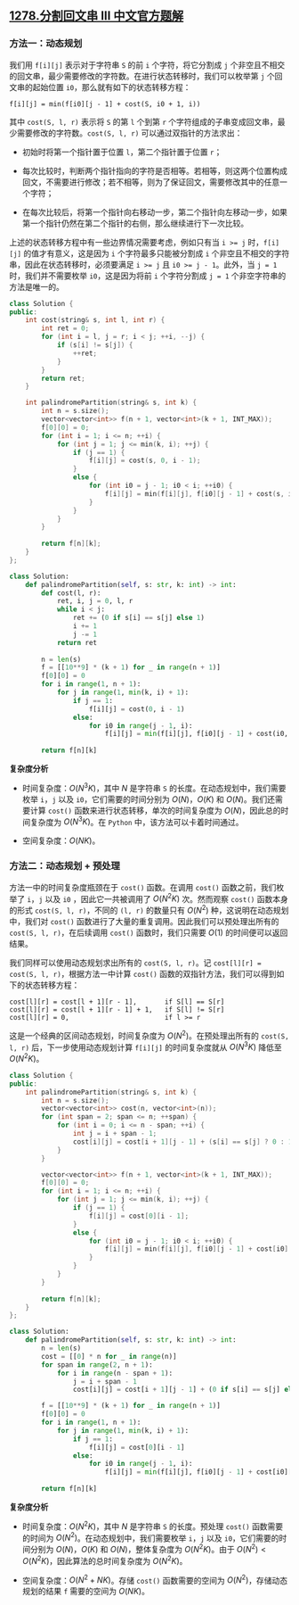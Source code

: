 ## [1278.分割回文串 III 中文官方题解](https://leetcode.cn/problems/palindrome-partitioning-iii/solutions/100000/fen-ge-hui-wen-chuan-iii-by-leetcode-solution)
### 方法一：动态规划

我们用 `f[i][j]` 表示对于字符串 `S` 的前 `i` 个字符，将它分割成 `j` 个非空且不相交的回文串，最少需要修改的字符数。在进行状态转移时，我们可以枚举第 `j` 个回文串的起始位置 `i0`，那么就有如下的状态转移方程：

```
f[i][j] = min(f[i0][j - 1] + cost(S, i0 + 1, i))
```

其中 `cost(S, l, r)` 表示将 `S` 的第 `l` 个到第 `r` 个字符组成的子串变成回文串，最少需要修改的字符数。`cost(S, l, r)` 可以通过双指针的方法求出：

- 初始时将第一个指针置于位置 `l`，第二个指针置于位置 `r`；

- 每次比较时，判断两个指针指向的字符是否相等。若相等，则这两个位置构成回文，不需要进行修改；若不相等，则为了保证回文，需要修改其中的任意一个字符；

- 在每次比较后，将第一个指针向右移动一步，第二个指针向左移动一步，如果第一个指针仍然在第二个指针的右侧，那么继续进行下一次比较。

上述的状态转移方程中有一些边界情况需要考虑，例如只有当 `i >= j` 时，`f[i][j]` 的值才有意义，这是因为 `i` 个字符最多只能被分割成 `i` 个非空且不相交的字符串，因此在状态转移时，必须要满足 `i >= j` 且 `i0 >= j - 1`。此外，当 `j = 1` 时，我们并不需要枚举 `i0`，这是因为将前 `i` 个字符分割成 `j = 1` 个非空字符串的方法是唯一的。

```C++ [sol1]
class Solution {
public:
    int cost(string& s, int l, int r) {
        int ret = 0;
        for (int i = l, j = r; i < j; ++i, --j) {
            if (s[i] != s[j]) {
                ++ret;
            }
        }
        return ret;
    }

    int palindromePartition(string& s, int k) {
        int n = s.size();
        vector<vector<int>> f(n + 1, vector<int>(k + 1, INT_MAX));
        f[0][0] = 0;
        for (int i = 1; i <= n; ++i) {
            for (int j = 1; j <= min(k, i); ++j) {
                if (j == 1) {
                    f[i][j] = cost(s, 0, i - 1);
                }
                else {
                    for (int i0 = j - 1; i0 < i; ++i0) {
                        f[i][j] = min(f[i][j], f[i0][j - 1] + cost(s, i0, i - 1));
                    }
                }
            }
        }
        
        return f[n][k];
    }
};
```

```Python [sol1]
class Solution:
    def palindromePartition(self, s: str, k: int) -> int:
        def cost(l, r):
            ret, i, j = 0, l, r
            while i < j:
                ret += (0 if s[i] == s[j] else 1)
                i += 1
                j -= 1
            return ret
        
        n = len(s)
        f = [[10**9] * (k + 1) for _ in range(n + 1)]
        f[0][0] = 0
        for i in range(1, n + 1):
            for j in range(1, min(k, i) + 1):
                if j == 1:
                    f[i][j] = cost(0, i - 1)
                else:
                    for i0 in range(j - 1, i):
                        f[i][j] = min(f[i][j], f[i0][j - 1] + cost(i0, i - 1))
        
        return f[n][k]
```

**复杂度分析**

- 时间复杂度：$O(N^3K)$，其中 $N$ 是字符串 `S` 的长度。在动态规划中，我们需要枚举 `i`，`j` 以及 `i0`，它们需要的时间分别为 $O(N)$，$O(K)$ 和 $O(N)$。我们还需要计算 `cost()` 函数来进行状态转移，单次的时间复杂度为 $O(N)$，因此总的时间复杂度为 $O(N^3K)$。在 `Python` 中，该方法可以卡着时间通过。

- 空间复杂度：$O(NK)$。

### 方法二：动态规划 + 预处理

方法一中的时间复杂度瓶颈在于 `cost()` 函数。在调用 `cost()` 函数之前，我们枚举了 `i`，`j` 以及 `i0` ，因此它一共被调用了 $O(N^2K)$ 次。然而观察 `cost()` 函数本身的形式 `cost(S, l, r)`，不同的 `(l, r)` 的数量只有 $O(N^2)$ 种，这说明在动态规划中，我们对 `cost()` 函数进行了大量的重复调用。因此我们可以预处理出所有的 `cost(S, l, r)`，在后续调用 `cost()` 函数时，我们只需要 $O(1)$ 的时间便可以返回结果。

我们同样可以使用动态规划求出所有的 `cost(S, l, r)`。记 `cost[l][r] = cost(S, l, r)`，根据方法一中计算 `cost()` 函数的双指针方法，我们可以得到如下的状态转移方程：

```
cost[l][r] = cost[l + 1][r - 1],       if S[l] == S[r]
cost[l][r] = cost[l + 1][r - 1] + 1,   if S[l] != S[r]
cost[l][r] = 0,                        if l >= r
```

这是一个经典的区间动态规划，时间复杂度为 $O(N^2)$。在预处理出所有的 `cost(S, l, r)` 后，下一步使用动态规划计算 `f[i][j]` 的时间复杂度就从 $O(N^3K)$ 降低至 $O(N^2K)$。

```C++ [sol2]
class Solution {
public:
    int palindromePartition(string& s, int k) {
        int n = s.size();
        vector<vector<int>> cost(n, vector<int>(n));
        for (int span = 2; span <= n; ++span) {
            for (int i = 0; i <= n - span; ++i) {
                int j = i + span - 1;
                cost[i][j] = cost[i + 1][j - 1] + (s[i] == s[j] ? 0 : 1);
            }
        }

        vector<vector<int>> f(n + 1, vector<int>(k + 1, INT_MAX));
        f[0][0] = 0;
        for (int i = 1; i <= n; ++i) {
            for (int j = 1; j <= min(k, i); ++j) {
                if (j == 1) {
                    f[i][j] = cost[0][i - 1];
                }
                else {
                    for (int i0 = j - 1; i0 < i; ++i0) {
                        f[i][j] = min(f[i][j], f[i0][j - 1] + cost[i0][i - 1]);
                    }
                }
            }
        }
        
        return f[n][k];
    }
};
```

```Python [sol2]
class Solution:
    def palindromePartition(self, s: str, k: int) -> int:
        n = len(s)
        cost = [[0] * n for _ in range(n)]
        for span in range(2, n + 1):
            for i in range(n - span + 1):
                j = i + span - 1
                cost[i][j] = cost[i + 1][j - 1] + (0 if s[i] == s[j] else 1)

        f = [[10**9] * (k + 1) for _ in range(n + 1)]
        f[0][0] = 0
        for i in range(1, n + 1):
            for j in range(1, min(k, i) + 1):
                if j == 1:
                    f[i][j] = cost[0][i - 1]
                else:
                    for i0 in range(j - 1, i):
                        f[i][j] = min(f[i][j], f[i0][j - 1] + cost[i0][i - 1])
        
        return f[n][k]
```

**复杂度分析**

- 时间复杂度：$O(N^2K)$，其中 $N$ 是字符串 `S` 的长度。预处理 `cost()` 函数需要的时间为 $O(N^2)$。在动态规划中，我们需要枚举 `i`，`j` 以及 `i0`，它们需要的时间分别为 $O(N)$，$O(K)$ 和 $O(N)$，整体复杂度为 $O(N^2K)$。由于 $O(N^2) < O(N^2K)$，因此算法的总时间复杂度为 $O(N^2K)$。

- 空间复杂度：$O(N^2 + NK)$。存储 `cost()` 函数需要的空间为 $O(N^2)$，存储动态规划的结果 `f` 需要的空间为 $O(NK)$。